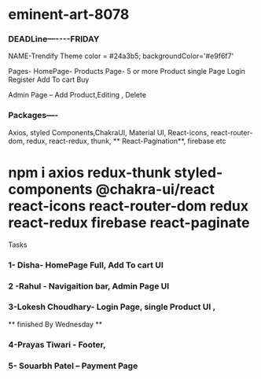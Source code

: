 # eminent-art-8078


### DEADLine—----FRIDAY

NAME-Trendify
Theme color = #24a3b5;
backgroundColor='#e9f6f7'

Pages-
HomePage-
Products Page- 5 or more
Product single Page
Login 
Register
Add To cart 
Buy


Admin Page – Add Product,Editing , Delete 

### Packages—-
Axios, styled Components,ChakraUI, Material UI, React-icons, react-router-dom, redux, react-redux, thunk, ** React-Pagination**, firebase etc
# npm i axios redux-thunk styled-components @chakra-ui/react react-icons react-router-dom redux react-redux firebase react-paginate


  Tasks 

### 1- Disha- HomePage Full,  Add To cart UI


### 2 -Rahul - Navigaition bar, Admin Page UI
 

### 3-Lokesh Choudhary- Login Page, single Product UI ,

** finished By Wednesday **

 ### 4-Prayas Tiwari - Footer,

### 5- Souarbh Patel – Payment Page